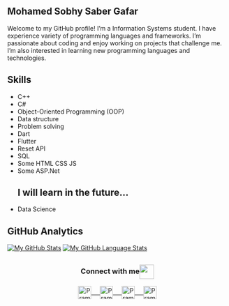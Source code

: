 ## Mohamed Sobhy Saber Gafar
Welcome to my GitHub profile! I’m a Information Systems student. I have experience variety of programming languages and frameworks. I’m passionate about coding and enjoy working on projects that challenge me. I’m also interested in learning new programming languages and technologies.


## Skills 
<ul>
  <li>C++</li>
  <li>C#</li>
  <li>Object-Oriented Programming (OOP)</li>
  <li>Data structure </li>
   <li>Problem solving</li>
  <li>Dart</li>
  <li>Flutter</li>
 <li>Reset API</li>
  <li>SQL</li>
 <li>Some HTML CSS JS</li>
 <li>Some ASP.Net</li>


 ## I will learn in the future...
  <li>Data Science</li>
  
  
</ul>





## GitHub Analytics
[![My GitHub Stats](https://github-readme-stats.vercel.app/api/?username=m7md-gafarr&count_private=true&theme=tokyonight&showicons=true)]()
[![My GitHub Language Stats](https://github-readme-stats.vercel.app/api/top-langs/?username=m7md-gafarr&langs_count=5&theme=tokyonight)]()




##




<div align="center">
  <h3 align="center">Connect with me<img align="center" src="https://github.com/rajput2107/rajput2107/blob/master/Assets/Handshake.gif" height="33px" /></h3> 
</div>
<p align="center">
 <a href="https://www.linkedin.com/in/mohamed-sobhy-04885523a/" target="blank">
  <img align="center" alt="Pramod's LinkedIn" width="30px" src="https://www.vectorlogo.zone/logos/linkedin/linkedin-icon.svg" /> &nbsp; &nbsp;
 </a>
 <a href="https://www.instagram.com/m7md_gafar/" target="blank">
  <img align="center" alt="Pramod's Instagram" width="30px" src="https://www.vectorlogo.zone/logos/instagram/instagram-icon.svg" /> &nbsp; &nbsp;
 </a>
 <a href="https://twitter.com/m7md_gafar" target="blank">
  <img align="center" alt="Pramod's Twitter" width="30px" src="https://www.vectorlogo.zone/logos/twitter/twitter-official.svg" /> &nbsp; &nbsp;
 </a>
 <a href="https://www.facebook.com/profile.php?id=100012923951506" target="blank">
  <img align="center" alt="Pramod's Facebook" width="30px" src="https://www.vectorlogo.zone/logos/facebook/facebook-official.svg" />
 </a> 
  <br/>
  <br/>
  
</p>

<br/>
<p>
